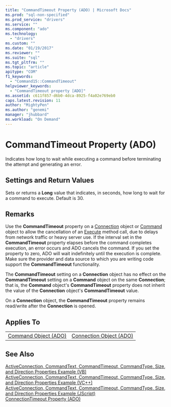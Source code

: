 ```yaml
---
title: "CommandTimeout Property (ADO) | Microsoft Docs"
ms.prod: "sql-non-specified"
ms.prod_service: "drivers"
ms.service: ""
ms.component: "ado"
ms.technology:
  - "drivers"
ms.custom: ""
ms.date: "01/19/2017"
ms.reviewer: ""
ms.suite: "sql"
ms.tgt_pltfrm: ""
ms.topic: "article"
apitype: "COM"
f1_keywords: 
  - "Command15::CommandTimeout"
helpviewer_keywords: 
  - "CommandTimeout property [ADO]"
ms.assetid: c611f857-d6b0-4dca-8925-f4a02e769eb0
caps.latest.revision: 11
author: "MightyPen"
ms.author: "genemi"
manager: "jhubbard"
ms.workload: "On Demand"
---
```

# CommandTimeout Property (ADO)
Indicates how long to wait while executing a command before terminating the attempt and generating an error.  
  
## Settings and Return Values  
 Sets or returns a **Long** value that indicates, in seconds, how long to wait for a command to execute. Default is 30.  
  
## Remarks  
 Use the **CommandTimeout** property on a [Connection](../../../ado/reference/ado-api/connection-object-ado.md) object or [Command](../../../ado/reference/ado-api/command-object-ado.md) object to allow the cancellation of an [Execute](../../../ado/reference/ado-api/execute-method-ado-command.md) method call, due to delays from network traffic or heavy server use. If the interval set in the **CommandTimeout** property elapses before the command completes execution, an error occurs and ADO cancels the command. If you set the property to zero, ADO will wait indefinitely until the execution is complete. Make sure the provider and data source to which you are writing code support the **CommandTimeout** functionality.  
  
 The **CommandTimeout** setting on a **Connection** object has no effect on the **CommandTimeout** setting on a **Command** object on the same **Connection**; that is, the **Command** object's **CommandTimeout** property does not inherit the value of the **Connection** object's **CommandTimeout** value.  
  
 On a **Connection** object, the **CommandTimeout** property remains read/write after the **Connection** is opened.  
  
## Applies To  
  
|||  
|-|-|  
|[Command Object (ADO)](../../../ado/reference/ado-api/command-object-ado.md)|[Connection Object (ADO)](../../../ado/reference/ado-api/connection-object-ado.md)|  
  
## See Also  
 [ActiveConnection, CommandText, CommandTimeout, CommandType, Size, and Direction Properties Example (VB)](../../../ado/reference/ado-api/activeconnection-commandtext-commandtimeout-commandtype-size-example-vb.md)   
 [ActiveConnection, CommandText, CommandTimeout, CommandType, Size, and Direction Properties Example (VC++)](../../../ado/reference/ado-api/activeconnection-commandtext-commandtimeout-commandtype-size-example-vc.md)   
 [ActiveConnection, CommandText, CommandTimeout, CommandType, Size, and Direction Properties Example (JScript)](../../../ado/reference/ado-api/activeconnection-commandtext-timeout-type-size-example-jscript.md)   
 [ConnectionTimeout Property (ADO)](../../../ado/reference/ado-api/connectiontimeout-property-ado.md)
